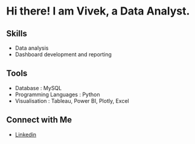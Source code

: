 # Hi there! I am Vivek, a Data Analyst.







## Skills
  - Data analysis  
  - Dashboard development and reporting




##  Tools
  - Database : MySQL
  - Programming Languages : Python
  - Visualisation : Tableau, Power BI, Plotly, Excel




##  Connect with Me
  - [Linkedin](https://www.linkedin.com/in/vivek-ratnu-768587270/)
 
